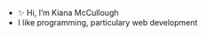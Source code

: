 - ✨ Hi, I’m Kiana McCullough
- I like programming, particulary web development

<!---
kianamcc/kianamcc is a ✨ special ✨ repository because its `README.md` (this file) appears on your GitHub profile.
You can click the Preview link to take a look at your changes.
--->
